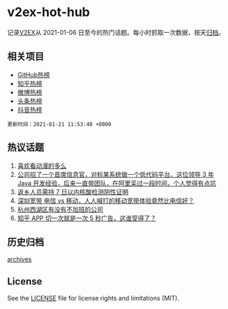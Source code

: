 # v2ex-hot-hub

 记录[V2EX](https://www.v2ex.com/)从 2021-01-06 日至今的热门话题。每小时抓取一次数据，按天[归档](archives)。
 
 ## 相关项目

- [GitHub热榜](https://github.com/lonnyzhang423/github-hot-hub)
- [知乎热榜](https://github.com/lonnyzhang423/zhihu-hot-hub)
- [微博热榜](https://github.com/lonnyzhang423/weibo-hot-hub)
- [头条热榜](https://github.com/lonnyzhang423/toutiao-hot-hub)
- [抖音热榜](https://github.com/lonnyzhang423/douyin-hot-hub)


 `更新时间：2021-01-21 11:53:40 +0800`

## 热议话题

1. [喜欢看动漫的多么](https://www.v2ex.com/t/746629)
1. [公司招了一个首席信息官，对标某系统做一个低代码平台，这位领导 3 年 Java 开发经验，后来一直带团队，在阿里呆过一段时间，个人觉得有点坑](https://www.v2ex.com/t/746717)
1. [返乡人员需持 7 日以内核酸检测阴性证明](https://www.v2ex.com/t/746728)
1. [深圳宽带 电信 vs 移动，人人喊打的移动宽带体验竟然比电信好？](https://www.v2ex.com/t/746649)
1. [杭州西湖区有没有不加班的公司](https://www.v2ex.com/t/746655)
1. [知乎 APP 切一次就是一次 5 秒广告，这谁受得了？](https://www.v2ex.com/t/746639)

## 历史归档

[archives](archives)

## License

See the [LICENSE](LICENSE) file for license rights and limitations (MIT).
